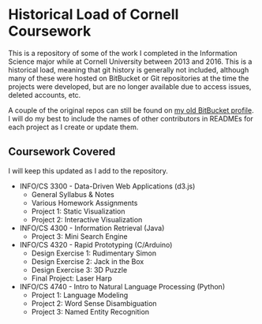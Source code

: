 Historical Load of Cornell Coursework
=====================================

This is a repository of some of the work I completed in the Information Science major while at Cornell University between 2013 and 2016. This is a historical load, meaning that git history is generally not included, although many of these were hosted on BitBucket or Git repositories at the time the projects were developed, but are no longer available due to access issues, deleted accounts, etc.

A couple of the original repos can still be found on [my old BitBucket profile](https://bitbucket.org/lukegood712/). I will do my best to include the names of other contributors in READMEs for each project as I create or update them.

Coursework Covered
------------------

I will keep this updated as I add to the repository.

-	INFO/CS 3300 - Data-Driven Web Applications (d3.js)
	-	General Syllabus & Notes
	-	Various Homework Assignments
	-	Project 1: Static Visualization
	-	Project 2: Interactive Visualization
-	INFO/CS 4300 - Information Retrieval (Java)
	-	Project 3: Mini Search Engine
- INFO/CS 4320 - Rapid Prototyping (C/Arduino)
	- Design Exercise 1: Rudimentary Simon
	- Design Exercise 2: Jack in the Box
	- Design Exercise 3: 3D Puzzle
	- Final Project: Laser Harp
-	INFO/CS 4740 - Intro to Natural Language Processing (Python)
	-	Project 1: Language Modeling
	-	Project 2: Word Sense Disambiguation
	-	Project 3: Named Entity Recognition
